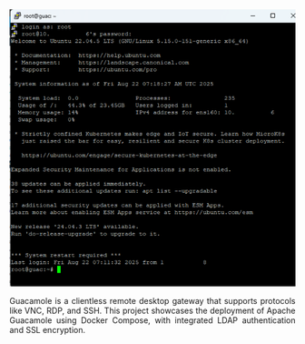 

 
  <img src="../Projectimg/Guacamole/guacamole1.png" alt="Guacamole" width="600"/>


<p style="text-align:justify;">
  Guacamole is a clientless remote desktop gateway that supports protocols like VNC, RDP, and SSH. This project showcases the deployment of Apache Guacamole using Docker Compose, with integrated LDAP authentication and SSL encryption.
</p>

